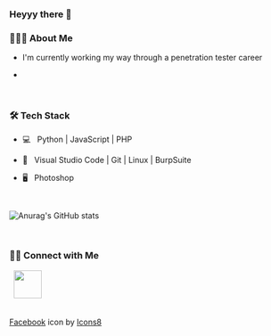 ### Heyyy there 👋
<h3> 👨🏻‍💻 About Me </h3>

- I'm currently working my way through a penetration tester career

- 

<br>

<h3>🛠 Tech Stack</h3>

- 💻 &nbsp; Python | JavaScript | PHP 
  
- 🔧 &nbsp; Visual Studio Code  | Git | Linux | BurpSuite
  
- 🖥 &nbsp; Photoshop

<br>

![Anurag's GitHub stats](https://github-readme-stats.vercel.app/api?username=Kiruer&show_icons=true&theme=transparent)

<br>
<h3> 🤝🏻 Connect with Me </h3>

<p align="left">
<!-- &nbsp; <a href="https://www.facebook.com/Kiruer19/" target="_blank" rel="noopener noreferrer"><img width="50" height="50" src="https://img.icons8.com/bubbles/50/facebook-new.png"/></a>  -->
&nbsp; <a href="https://discord.com/channels/@kiru408" target="_blank" rel="noopener noreferrer"><img width="50" height="50" src="https://img.icons8.com/bubbles/50/discord-logo.png"/></a>  
</p>

<!--
**Kiruer/Kiruer** is a ✨ _special_ ✨ repository because its `README.md` (this file) appears on your GitHub profile.

Here are some ideas to get you started:

- 🔭 I’m currently working on ...
- 🌱 I’m currently learning ...
- 👯 I’m looking to collaborate on ...
- 🤔 I’m looking for help with ...
- 💬 Ask me about ...
- 📫 How to reach me: ...
- 😄 Pronouns: ...
- ⚡ Fun fact: ...
-->
<br>
<a  href="https://icons8.com/icon/118468/facebook">Facebook</a> icon by <a href="https://icons8.com">Icons8</a>
